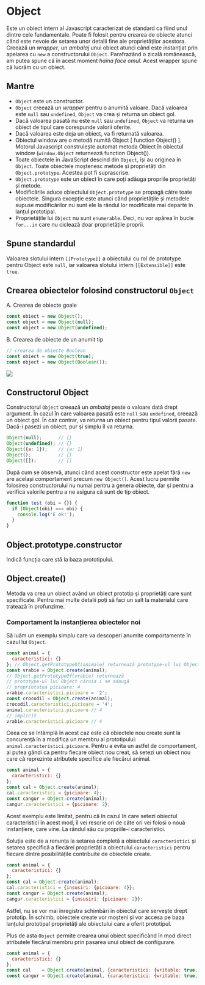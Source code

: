 # Object

Este un obiect intern al Javascript caracterizat de standard ca fiind unul dintre cele fundamentale. Poate fi folosit pentru crearea de obiecte atunci când este nevoie de setarea unor detalii fine ale proprietăților acestora.
Creează un *wrapper*, un *ambalaj* unui obiect atunci când este instanțiat prin apelarea cu `new` a constructorului `Object`. Parafrazând o zicală românească, am putea spune că în acest moment *haina face omul*. Acest wrapper spune că lucrăm cu un obiect.

## Mantre

-   `Object` este un constructor.
-   `Object` creează un *wrapper* pentru o anumită valoare. Dacă valoarea este `null` sau `undefined`, `Object` va crea și returna un obiect gol.
-   Dacă valoarea pasată nu este `null` sau `undefined`, `Object` va returna un obiect de tipul care corespunde valorii oferite.
-   Dacă valoarea este deja un obiect, va fi returnată valoarea.
-   Obiectul window are o metodă numită Object \[ function Object() ]. Motorul Javascript construiește automat metoda Obiect în obiectul window (`window.Object` returnează function Object()).
-   Toate obiectele în JavaScript descind din `Object`, își au originea în `Object`. Toate obiectele moștenesc metode și proprietăți din `Object.prototype`. Acestea pot fi suprascrise.
-   `Object.prototype` este un obiect în care poți adăuga propriile proprietăți și metode.
-   Modificările aduce obiectului `Object.prototype` se propagă către toate obiectele. Singura excepție este atunci când proprietățile și metodele supuse modificărilor nu sunt ele la rândul lor modificate mai departe în lanțul prototipal.
-   Proprietățile lui `Object` nu sunt `enumerable`. Deci, nu vor apărea în bucle `for...in` care nu ciclează doar proprietățile proprii.

## Spune standardul

Valoarea slotului intern `[[Prototype]]` a obiectului cu rol de prototype pentru Object este `null`, iar valoarea slotului intern `[[Extensible]]` este `true`.

## Crearea obiectelor folosind constructorul `Object`

A. Crearea de obiecte goale

```javascript
const obiect = new Object();
const object = new Object(null);
const object = new Object(undefined);
```

B. Crearea de obiecte de un anumit tip

```javascript
// crearea de obiecte Boolean
const obiect = new Object(true);
const object = new Object(Boolean());
```

![](ObjectMap.png)

## Constructorul Object

Constructorul `Object` creează un *ambalaj* peste o valoare dată drept argument. În cazul în care valoarea pasată este `null` sau `undefined`, creează un obiect gol. În caz contrar, va returna un obiect pentru tipul valorii pasate. Dacă-i pasezi un obiect, pur și simplu îl va returna.

```javascript
Object(null);      // {}
Object(undefined); // {}
Object({a: 1});    // {a: 1}
Object();          // {}
Object([]);        // []
```

După cum se observă, atunci când acest constructor este apelat fără `new` are același comportament precum `new Object()`. Acest lucru permite folosirea constructorului nu numai pentru a genera obiecte, dar și pentru a verifica valorile pentru a ne asigura că sunt de tip obiect.

```javascript
function test (obi = {}) {
  if (Object(obi) === obi) {
    console.log('E ok!');
  }
}
```

## Object.prototype.constructor

Indică funcția care stă la baza prototipului.

## Object.create()

Metoda va crea un obiect având un obiect prototip și proprietăți care sunt specificate. Pentru mai multe detalii poți să faci un salt la materialul care tratează în profunzime.

### Comportament la instanțierea obiectelor noi

Să luăm un exemplu simplu care va descoperi anumite comportamente în cazul lui `Object`.

```javascript
const animal = {
  caracteristici: {}
}; // Object.getPrototypeOf(animale) returnează prototype-ul lui Object
const vrabie = Object.create(animal);
// Object.getPrototypeOf(vrabie) returnează
// prototype-ul lui Object căruia i se adaugă
// proprietatea picioare: 4
vrabie.caracteristici.picioare = '2';
const crocodil = Object.create(animal);
crocodil.caracteristici.picioare = '4';
animal.caracteristici.picioare // 4
// implicit
vrabie.caracteristici.picioare // 4
```

Ceea ce se întâmplă în acest caz este că obiectele nou create sunt la concurență în a modifica un membru al prototipului: `animal.caracteristici.picioare`. Pentru a evita un astfel de comportament, ai putea gândi ca pentru fiecare obiect nou creat, să setezi un obiect nou care că reprezinte atributele specifice ale fiecărui animal.

```javascript
const animal = {
  caracteristici: {}
};
const cal = Object.create(animal);
cal.caracteristici = {picioare: 4};
const cangur = Object.create(animal);
cangur.caracteristici = {picioare: 2};
```

Acest exemplu este limitat, pentru că în cazul în care setezi obiectul caracteristici în acest mod, îl vei rescrie ori de câte ori vei folosi o nouă instanțiere, care vine. La rândul său cu propriile-i caracteristici.

Soluția este de a renunța la setarea completă a obiectului `caracteristici` și setarea specifică a fiecărei proprietăți a obiectului `caracteristici` pentru fiecare dintre posibilitățile contribuite de obiectele create.

```javascript
const animal = {
  caracteristici: {}
};
const cal = Object.create(animal);
cal.caracteristici = {insusiri: {picioare: 4}};
const cangur = Object.create(animal);
cangur.caracteristici = {insusiri: {picioare: 2}};
```

Astfel, nu se vor mai înregistra schimbări în obiectul care servește drept prototip. În schimb, obiectele create vor moșteni și vor accesa pe baza lanțului prototipal proprietăți ale obiectului care a oferit prototipul.

Plus de asta `Object` permite crearea unui obiect specificând în mod direct atributele fiecărui membru prin pasarea unui obiect de configurare.

```javascript
const animal = {
  caracteristici: {}
};
const cal    = Object.create(animal, {caracteristici: {writable: true, configurable: true, value: {picioare: 4}}});
const cangur = Object.create(animal, {caracteristici: {writable: true, configurable: true, value: {picioare: 2}}});
```
